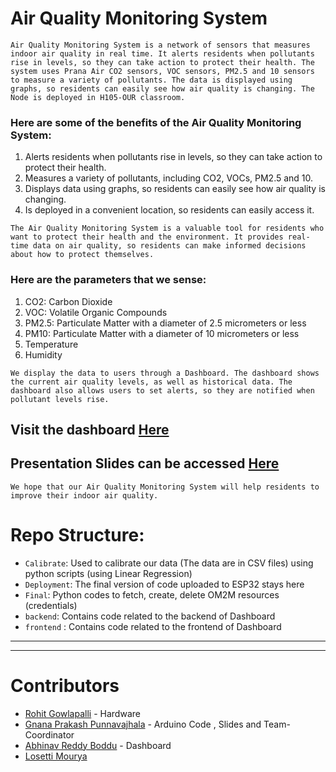 
# Air Quality Monitoring System
```
Air Quality Monitoring System is a network of sensors that measures indoor air quality in real time. It alerts residents when pollutants rise in levels, so they can take action to protect their health. The system uses Prana Air CO2 sensors, VOC sensors, PM2.5 and 10 sensors to measure a variety of pollutants. The data is displayed using graphs, so residents can easily see how air quality is changing. The Node is deployed in H105-OUR classroom.
```
### Here are some of the benefits of the Air Quality Monitoring System:

1. Alerts residents when pollutants rise in levels, so they can take action to protect their health.
2. Measures a variety of pollutants, including CO2, VOCs, PM2.5 and 10.
3. Displays data using graphs, so residents can easily see how air quality is changing.
4. Is deployed in a convenient location, so residents can easily access it.
```
The Air Quality Monitoring System is a valuable tool for residents who want to protect their health and the environment. It provides real-time data on air quality, so residents can make informed decisions about how to protect themselves.
```
### Here are the parameters that we sense:

1. CO2: Carbon Dioxide
2. VOC: Volatile Organic Compounds
3. PM2.5: Particulate Matter with a diameter of 2.5 micrometers or less
4. PM10: Particulate Matter with a diameter of 10 micrometers or less
5. Temperature
6. Humidity
```
We display the data to users through a Dashboard. The dashboard shows the current air quality levels, as well as historical data. The dashboard also allows users to set alerts, so they are notified when pollutant levels rise.
```
## Visit the dashboard [Here](https://indoor-air-pollution-18.onrender.com/)

## Presentation Slides can be accessed [Here](./Presentation.pdf)

```
We hope that our Air Quality Monitoring System will help residents to improve their indoor air quality.
```

# Repo Structure:
* `Calibrate`: Used to calibrate our data (The data are in CSV files) using python scripts (using Linear Regression)
* `Deployment`: The final version of code uploaded to ESP32 stays here
* `Final`: Python codes to fetch, create, delete OM2M resources (credentials)
* `backend`: Contains code related to the backend of Dashboard
* `frontend` : Contains code related to the frontend of Dashboard

<hr>


<hr>

# Contributors
* [Rohit Gowlapalli](https://github.com/ROHIT32767) - Hardware
* [Gnana Prakash Punnavajhala](https://github.com/GnanaPrakashSG2004) - Arduino Code , Slides and Team-Coordinator
* [Abhinav Reddy Boddu](https://github.com/Abhinavreddy-B) - Dashboard
* [Losetti Mourya](https://github.com/losettimourya)
